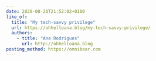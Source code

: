 ```yaml
---
date: 2020-08-26T21:52:02+0100
like_of:
  title: "My tech-savvy privilege"
  url: https://ohhelloana.blog/my-tech-savvy-privilege/
  authors:
    - title: "Ana Rodrigues"
      url: http://ohhelloana.blog
posting_method: https://omnibear.com
---
```

